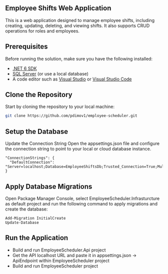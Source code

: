 ## Employee Shifts Web Application

This is a web application designed to manage employee shifts, including creating, updating, deleting, and viewing shifts. It also supports CRUD operations for roles and employees.

## Prerequisites

Before running the solution, make sure you have the following installed:

- [.NET 6 SDK](https://dotnet.microsoft.com/download/dotnet)
- [SQL Server](https://www.microsoft.com/en-us/sql-server/sql-server-downloads) (or use a local database)
- A code editor such as [Visual Studio](https://visualstudio.microsoft.com/) or [Visual Studio Code](https://code.visualstudio.com/)

## Clone the Repository

Start by cloning the repository to your local machine:

```bash
git clone https://github.com/pdimov1/employee-scheduler.git
```

## Setup the Database

Update the Connection String
Open the appsettings.json file and configure the connection string to point to your local or cloud database instance.

```
"ConnectionStrings": {
  "DefaultConnection": "Server=localhost;Database=EmployeeShiftsDb;Trusted_Connection=True;MultipleActiveResultSets=true;"
}
```


## Apply Database Migrations

Open Package Manager Console, select EmployeeScheduler.Infrasturcture as default project and run the following command to apply migrations and create the database:

```
Add-Migration InitialCreate
Update-Database
```


## Run the Application

- Build and run EmployeeScheduler.Api project
- Get the API localhost URL and paste it in appsettings.json -> ApiEndpoint within EmployeeScheduler project
- Build and run EmployeeScheduler project
